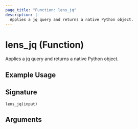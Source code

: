 ```yaml
---
page_title: "Function: lens_jq"
description: |-
  Applies a jq query and returns a native Python object.
---
```


# lens_jq (Function)

Applies a jq query and returns a native Python object.

## Example Usage



## Signature

``lens_jq(input)``

## Arguments




